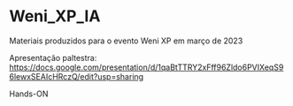 # Weni_XP_IA
Materiais produzidos para o evento Weni XP em março de 2023

Apresentação paltestra:
https://docs.google.com/presentation/d/1qaBtTTRY2xFff96Zldo6PVIXeqS96lewxSEAIcHRczQ/edit?usp=sharing

Hands-ON

